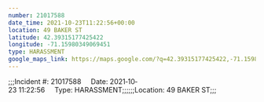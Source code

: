 ```yaml
---
number: 21017588
date_time: 2021-10-23T11:22:56+00:00
location: 49 BAKER ST
latitude: 42.39315177425422
longitude: -71.15980349069451
type: HARASSMENT
google_maps_link: https://maps.google.com/?q=42.39315177425422,-71.15980349069451
---
```


;;;Incident #: 21017588     Date: 2021‐10‐23 11:22:56     Type: HARASSMENT;;;;;;Location: 49 BAKER ST;;;
